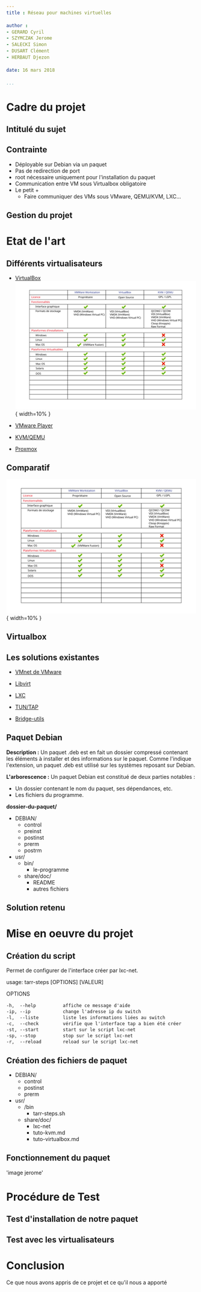 ```yaml
---
title : Réseau pour machines virtuelles

author :
- GERARD Cyril
- SZYMCZAK Jerome
- SALECKI Simon
- DUSART Clément
- HERBAUT Djezon

date: 16 mars 2018

...
```


# Cadre du projet

## Intitulé du sujet


## Contrainte

- Déployable sur Debian via un paquet
- Pas de redirection de port
- root nécessaire uniquement pour l'installation du paquet
- Communication entre VM sous Virtualbox obligatoire
- Le petit +
     - Faire communiquer des VMs sous VMware, QEMU/KVM, LXC...

## Gestion du projet


# Etat de l'art

## Différents virtualisateurs

- [VirtualBox](https://www.virtualbox.org/)
 ![TeX Friendly Zone](img/comparatif-virtualiseur.svg){ width=10% }

- [VMware Player](https://www.vmware.com/products/workstation-player.html)

- [KVM/QEMU](https://www.linux-kvm.org/page/Main_Page)

- [Proxmox](https://www.proxmox.com/en/)

## Comparatif

![TeX Friendly Zone](img/comparatif-virtualiseur.svg){ width=10% }

## Virtualbox


## Les solutions existantes

- [VMnet de VMware](http://g.urroz.online.fr/doc/ch03s02.html)

- [Libvirt](https://libvirt.org/)

- [LXC](https://wiki.debian.org/fr/LXC/SimpleBridge)

- [TUN/TAP](https://www.inetdoc.net/guides/vm/vm.network.tun-tap.html)

- [Bridge-utils](https://wiki.debian.org/fr/BridgeNetworkConnections)

## Paquet Debian

**Description :**
Un paquet .deb est en fait un dossier compressé contenant les éléments à installer et des informations sur le paquet. 
Comme l'indique l'extension, un paquet .deb est utilisé sur les systèmes reposant sur Debian.

**L'arborescence :**
Un paquet Debian est constitué de deux parties notables : 

- Un dossier contenant le nom du paquet, ses dépendances, etc.
- Les fichiers du programme.

**dossier-du-paquet/**

 - DEBIAN/
    - control
    - preinst
    - postinst
    - prerm
    - postrm
 - usr/
    - bin/
        - le-programme
    - share/doc/
        - README
        - autres fichiers

## Solution retenu


# Mise en oeuvre du projet

## Création du script

Permet de configurer de l'interface créer par lxc-net.

usage: tarr-steps [OPTIONS] [VALEUR]

OPTIONS

    -h,  --help          affiche ce message d'aide
    -ip, --ip            change l'adresse ip du switch
    -l,  --liste         liste les informations liées au switch
    -c,  --check         vérifie que l'interface tap a bien été créer
    -st, --start         start sur le script lxc-net
    -sp, --stop          stop sur le script lxc-net
    -r,  --reload        reload sur le script lxc-net

## Création des fichiers de paquet

- DEBIAN/
    - control
    - postinst
    - prerm
- usr/
    - /bin
        - tarr-steps.sh
    - share/doc/
        - lxc-net
        - tuto-kvm.md
        - tuto-virtualbox.md

## Fonctionnement du paquet

'image jerome'

# Procédure de Test

## Test d'installation de notre paquet


## Test avec les virtualisateurs


# Conclusion
Ce que nous avons appris de ce projet et ce qu'il nous a apporté

